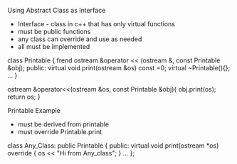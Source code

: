 Using Abstract Class as Interface 

- Interface - class in c++ that has only virtual functions
- must be public functions
- any class can override and use as needed
- all must be implemented

class Printable {
    frend ostream &operator << (ostream &, const Printable &obj);
    public:
    virtual void print(ostream &os) const =0;
    virtual  ~Printable(){};
    ...
}

ostream &operator<<(ostream &os, const Printable &obj){
    obj.print(os);
    return os;
}

Printable Example
- must be derived from printable 
- must  override Printable.print

class Any_Class: public Printable {
    public:
        virtual void print(ostream *os) override {
            os << "Hi from Any_class";
        }
        ...
};

